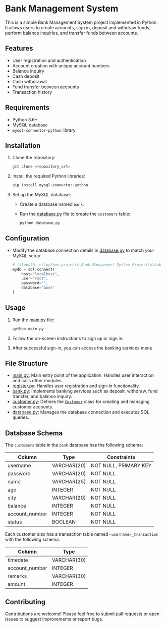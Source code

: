 # Bank Management System

This is a simple Bank Management System project implemented in Python. It allows users to create accounts, sign in, deposit and withdraw funds, perform balance inquiries, and transfer funds between accounts.

## Features

-   User registration and authentication
-   Account creation with unique account numbers
-   Balance inquiry
-   Cash deposit
-   Cash withdrawal
-   Fund transfer between accounts
-   Transaction history

## Requirements

-   Python 3.6+
-   MySQL database
-   `mysql-connector-python` library

## Installation

1.  Clone the repository:

    ```bash
    git clone <repository_url>
    ```

2.  Install the required Python libraries:

    ```bash
    pip install mysql-connector-python
    ```

3.  Set up the MySQL database:

    -   Create a database named `bank`.
    -   Run the [database.py](database.py) file to create the `customers` table:

        ```bash
        python database.py
        ```

## Configuration

-   Modify the database connection details in [database.py](database.py) to match your MySQL setup:

    ```python
    # filepath: e:\python projects\Bank Management System Project\database.py
    mydb = sql.connect(
        host="localhost",
        user="root",
        password="",
        database="bank"
    )
    ```

## Usage

1.  Run the [main.py](main.py) file:

    ```bash
    python main.py
    ```

2.  Follow the on-screen instructions to sign up or sign in.

3.  After successful sign-in, you can access the banking services menu.

## File Structure

-   [main.py](main.py): Main entry point of the application. Handles user interaction and calls other modules.
-   [register.py](register.py): Handles user registration and sign-in functionality.
-   [bank.py](bank.py): Implements banking services such as deposit, withdraw, fund transfer, and balance inquiry.
-   [customer.py](customer.py): Defines the [`Customer`](customer.py) class for creating and managing customer accounts.
-   [database.py](database.py): Manages the database connection and executes SQL queries.

## Database Schema

The `customers` table in the `bank` database has the following schema:

| Column         | Type          | Constraints       |
| -------------- | ------------- | ----------------- |
| username       | VARCHAR(20)   | NOT NULL, PRIMARY KEY |
| password       | VARCHAR(20)   | NOT NULL          |
| name           | VARCHAR(25)   | NOT NULL          |
| age            | INTEGER       | NOT NULL          |
| city           | VARCHAR(20)   | NOT NULL          |
| balance        | INTEGER       | NOT NULL          |
| account\_number | INTEGER       | NOT NULL          |
| status         | BOOLEAN       | NOT NULL          |

Each customer also has a transaction table named `<username>_transaction` with the following schema:

| Column         | Type          |
| -------------- | ------------- |
| timedate       | VARCHAR(30)   |
| account\_number | INTEGER       |
| remarks        | VARCHAR(30)   |
| amount         | INTEGER       |

## Contributing

Contributions are welcome! Please feel free to submit pull requests or open issues to suggest improvements or report bugs.